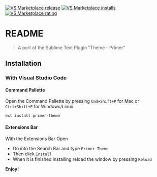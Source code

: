 [![VS Marketplace release][vs_marketplace-release-image]]([vs_marketplace-ext-url])
[![VS Marketplace installs][vs_marketplace-installs-image]]([vs_marketplace-ext-url])
[![VS Marketplace rating][vs_marketplace-rating-image]]([vs_marketplace-ext-url])

# README

> A port of the Sublime Text Plugin "Theme - Primer"

## Installation

### With Visual Studio Code

#### Command Pallette

Open the Command Pallette by pressing  `Cmd+Shift+P` for Mac or `Ctrl+Shift+P` for Windows/Linux

```bash
ext install primer-theme
```

#### Extensions Bar

With the Extensions Bar Open

+ Go into the Search Bar and type `Primer Theme`
+ Then click `Install`
+ When it is finished installing reload the window by pressing `Reload`

**Enjoy!**

[vs_marketplace-release-image]: https://vsmarketplacebadge.apphb.com/version-short/cyberchefjay.primer-theme.svg
[vs_marketplace-installs-image]: https://vsmarketplacebadge.apphb.com/installs-short/cyberchefjay.primer-theme.svg
[vs_marketplace-rating-image]: https://vsmarketplacebadge.apphb.com/rating-short/cyberchefjay.primer-theme.svg
[vs_marketplace-ext-url]: https://marketplace.visualstudio.com/items?itemName=cyberchefjay.primer-theme
